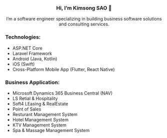 <p align="center">
  <h3 align="center">Hi, I’m Kimsong SAO 👋</h3>
  <p align="center">I’m a software engineer specializing in building business software solutions and consulting services.</p>
</p>

### Technologies:
- ASP.NET Core
- Laravel Framework
- Android (Java, Kotlin)
- iOS (Swift)
- Cross-Platform Mobile App (Flutter, React Native)
### Business Application:
- Microsoft Dynamics 365 Business Central (NAV)
- LS Retial & Hospitality
- Soft4 LEasing & RealEstate
- Point of Sales
- Resturant Management System
- Hotel Management System
- KTV Management System
- Spa & Massage Management System
